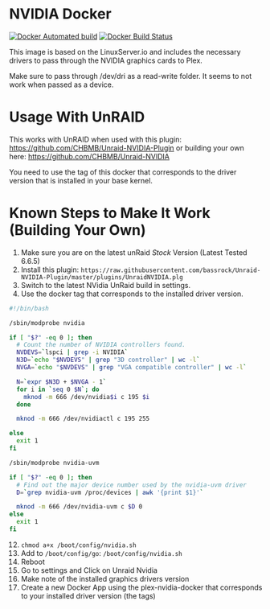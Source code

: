 # NVIDIA Docker

[![Docker Automated build](https://img.shields.io/docker/automated/bassrock/plex-nvidia-docker.svg)](https://hub.docker.com/r/bassrock/plex-nvidia-docker)
[![Docker Build Status](https://img.shields.io/docker/build/bassrock/plex-nvidia-docker.svg)](https://hub.docker.com/r/bassrock/plex-nvidia-docker/)

This image is based on the LinuxServer.io and includes the necessary drivers to pass through the NVIDIA graphics cards to Plex.

Make sure to pass through /dev/dri as a read-write folder. It seems to not work when passed as a device.

# Usage With UnRAID

This works with UnRAID when used with this plugin: https://github.com/CHBMB/Unraid-NVIDIA-Plugin or building your own here: https://github.com/CHBMB/Unraid-NVIDIA

You need to use the tag of this docker that corresponds to the driver version that is installed in your base kernel.

# Known Steps to Make It Work (Building Your Own)
1. Make sure you are on the latest unRaid *Stock* Version (Latest Tested 6.6.5)
2. Install this plugin: `https://raw.githubusercontent.com/bassrock/Unraid-NVIDIA-Plugin/master/plugins/UnraidNVIDIA.plg`
3. Switch to the latest NVidia UnRaid build in settings.
4. Use the docker tag that corresponds to the installed driver version.

```bash
#!/bin/bash

/sbin/modprobe nvidia

if [ "$?" -eq 0 ]; then
  # Count the number of NVIDIA controllers found.
  NVDEVS=`lspci | grep -i NVIDIA`
  N3D=`echo "$NVDEVS" | grep "3D controller" | wc -l`
  NVGA=`echo "$NVDEVS" | grep "VGA compatible controller" | wc -l`

  N=`expr $N3D + $NVGA - 1`
  for i in `seq 0 $N`; do
    mknod -m 666 /dev/nvidia$i c 195 $i
  done

  mknod -m 666 /dev/nvidiactl c 195 255

else
  exit 1
fi

/sbin/modprobe nvidia-uvm

if [ "$?" -eq 0 ]; then
  # Find out the major device number used by the nvidia-uvm driver
  D=`grep nvidia-uvm /proc/devices | awk '{print $1}'`

  mknod -m 666 /dev/nvidia-uvm c $D 0
else
  exit 1
fi
```
12. `chmod a+x /boot/config/nvidia.sh`
13. Add to `/boot/config/go`: `/boot/config/nvidia.sh`
14. Reboot
15. Go to settings and Click on Unraid Nvidia
16. Make note of the installed graphics drivers version
17. Create a new Docker App using the plex-nvidia-docker that corresponds to your installed driver version (the tags)
